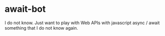 # await-bot

I do not know. Just want to play with Web APIs with javascript async / await something that I do not know again.
